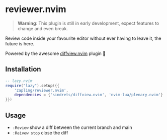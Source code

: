 # reviewer.nvim

> **Warning**: This plugin is still in early development, expect features to change and even break.

Review code inside your favourite editor without ever having to leave it, the future is here.

Powered by the awesome [diffview.nvim](https://github.com/sindrets/diffview.nvim) plugin :tada:

## Installation

```lua
-- lazy.nvim
require("lazy").setup({{
    'zapling/reviewer.nvim',
    dependencies = {'sindrets/diffview.nvim', 'nvim-lua/plenary.nvim'}
}})
```

## Usage

- `:Review` show a diff between the current branch and main
- `:Reivew stop` close the diff
